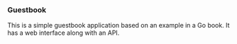 ### Guestbook

This is a simple guestbook application based on an example in a Go book.  It has a web interface along with an API.
